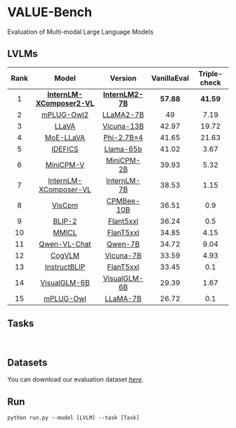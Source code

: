 # VALUE-Bench
Evaluation of Multi-modal Large Language Models <br />
## LVLMs 
| Rank |                            Model                             |                           Version                            |    VanillaEval    |  Triple-check   |
| :--: | :----------------------------------------------------------: | :----------------------------------------------------------: | :---------: |:---------: |
|  1   | **[InternLM-XComposer2-VL](https://github.com/InternLM/InternLM-XComposer)** | **[InternLM2-7B](https://github.com/InternLM/InternLM-XComposer)** | **57.88** | **41.59** |
|  2   |      [mPLUG-Owl2](https://arxiv.org/pdf/2311.04257.pdf)      | [LLaMA2-7B](https://github.com/X-PLUG/mPLUG-Owl/tree/main/mPLUG-Owl2) |   49   |   7.19   |
|  3   |  [LLaVA](https://arxiv.org/pdf/2304.08485.pdf)         |      [Vicuna-13B](https://github.com/haotian-liu/LLaVA)      |   42.97   |  19.72   |
|  4   |        [MoE-LLaVA](https://arxiv.org/pdf/2401.15947.pdf)       |   [Phi-2.7B×4](https://github.com/PKU-YuanGroup/MoE-LLaVA)   |   41.65   |   21.63   |
|  5   |  [IDEFICS](https://huggingface.co/blog/idefics)  |     [Llama-65b](https://huggingface.co/HuggingFaceM4/idefics-80b-instruct)     |   41.02   |   3.67   |
|  6   |       [MiniCPM-V](https://github.com/OpenBMB/MiniCPM/#minicpm-v)   | [MiniCPM-2B](https://github.com/OpenBMB/MiniCPM/#minicpm-v)  |   39.93   |  5.32   |
|  7   | [InternLM-XComposer-VL](https://github.com/InternLM/InternLM-XComposer) | [InternLM-7B](https://github.com/InternLM/InternLM-XComposer) |   38.53   |  1.15   |
|  8  | [VisCpm](https://arxiv.org/pdf/2308.12038.pdf) | [CPMBee-10B](https://github.com/OpenBMB/VisCPM) |   36.51   |  0.9   |
|  9  |    [BLIP-2](https://arxiv.org/pdf/2301.12597.pdf)        | [Flant5xxl](https://github.com/salesforce/LAVIS/tree/main/projects/blip2) |   36.24   |  0.5   |
|  10  |    [MMICL](https://arxiv.org/pdf/2309.07915.pdf)         |        [FlanT5xxl](https://github.com/HaozheZhao/MIC)        |   34.85   |  4.15   |
|  11  |  [Qwen-VL-Chat](https://github.com/QwenLM/Qwen-VL/)      |         [Qwen-7B](https://github.com/QwenLM/Qwen-VL)         |   34.72   |  9.04   |
|  12  |           [CogVLM](https://arxiv.org/pdf/2311.03079.pdf)        |         [Vicuna-7B](https://github.com/THUDM/CogVLM)         |   33.59   |  4.93   |
|  13  |[InstructBLIP](https://arxiv.org/pdf/2305.06500.pdf)     | [FlanT5xxl](https://github.com/salesforce/LAVIS/tree/main/projects/instructblip) |   33.45   |  0.1   |
|  14  |      [VisualGLM-6B](https://github.com/THUDM/VisualGLM-6B)     |    [VisualGLM-6B](https://github.com/THUDM/VisualGLM-6B)     |   29.39    |  1.67   |
|  15  |        [mPLUG-Owl](https://arxiv.org/pdf/2304.14178.pdf)       | [LLaMA-7B](https://huggingface.co/MAGAer13/mplug-owl-llama-7b) |   26.72    |  0.1   |
## Tasks
<br />

## Datasets
You can download our evaluation dataset *[here](https://drive.google.com/file/d/17MI7m0JO0xOyIQu1IYwI5RNqSI2shrh6/view?usp=sharing)*. 

## Run
```
python run.py --model [LVLM] --task [Task]
```

